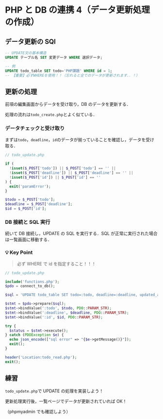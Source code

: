 # PHP と DB の連携 4（データ更新処理の作成）

## データ更新の SQl

```sql
-- UPDATE文の基本構造
UPDATE テーブル名 SET 変更データ WHERE 選択データ;

-- 例
UPDATE todo_table SET todo='PHP課題' WHERE id = 1;
-- 【重要】必ずWHEREを使用！！（忘れると全てのデータが更新されます．．！）

```

## 更新の処理

前項の編集画面からデータを受け取り，DB のデータを更新する．

処理の流れは`todo_create.php`とよく似ている．

### データチェックと受け取り

まずは`todo`，`deadline`，`id`のデータが揃っていることを確認し，データを受け取る．

```php
// todo_update.php

if (
  !isset($_POST['todo']) || $_POST['todo'] == '' ||
  !isset($_POST['deadline']) || $_POST['deadline'] == '' ||
  !isset($_POST['id']) || $_POST['id'] == ''
) {
  exit('paramError');
}

$todo = $_POST['todo'];
$deadline = $_POST['deadline'];
$id = $_POST['id'];

```

### DB 接続と SQL 実行

続いて DB 接続し，UPDATE の SQL を実行する．SQL が正常に実行された場合は一覧画面に移動する．

### 💡 Key Point

> 必ず WHERE で id を指定すること！！！

```php
// todo_update.php

include('functions.php');
$pdo = connect_to_db();

$sql = 'UPDATE todo_table SET todo=:todo, deadline=:deadline, updated_at=now() WHERE id=:id';

$stmt = $pdo->prepare($sql);
$stmt->bindValue(':todo', $todo, PDO::PARAM_STR);
$stmt->bindValue(':deadline', $deadline, PDO::PARAM_STR);
$stmt->bindValue(':id', $id, PDO::PARAM_STR);

try {
  $status = $stmt->execute();
} catch (PDOException $e) {
  echo json_encode(["sql error" => "{$e->getMessage()}"]);
  exit();
}

header('Location:todo_read.php');
exit();

```

## 練習

`todo_update.php`で UPDATE の処理を実装しよう！

更新処理実行後，一覧ページでデータが更新されていれば OK！

（phpmyadmin でも確認しよう）
